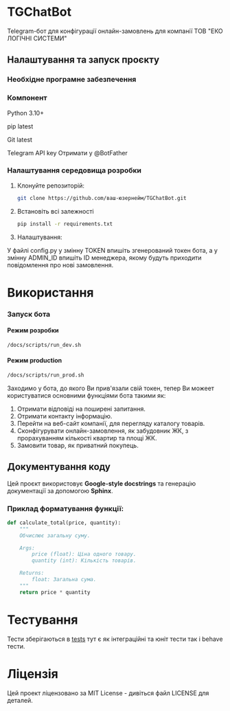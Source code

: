 # TGChatBot

Telegram-бот для конфігурації онлайн-замовлень для компанії ТОВ "ЕКО ЛОГІЧНІ СИСТЕМИ"

## Налаштування та запуск проєкту
### Необхідне програмне забезпечення

### Компонент
Python	3.10+

pip	latest

Git	latest

Telegram API key	Отримати у @BotFather

### Налаштування середовища розробки

1. Клонуйте репозиторій:
   ```bash
   git clone https://github.com/ваш-юзернейм/TGChatBot.git
2. Встановіть всі залежності
    ```bash
   pip install -r requirements.txt
3. Налаштування:

У файлі config.py у змінну TOKEN впишіть згенерований токен бота,
а у змінну ADMIN_ID впишіть ID менеджера, якому будуть приходити
повідомлення про нові замовлення.

# Використання
### Запуск бота

#### Режим розробки

```bash
/docs/scripts/run_dev.sh
```
#### Режим production
```bash
/docs/scripts/run_prod.sh
```
Заходимо у бота, до якого Ви прив'язали свій токен, тепер Ви можеет користуватися основними функціями бота такими як:
1. Отримати відповіді на поширені запитання.
2. Отримати контакту інформацію.
3. Перейти на веб-сайт компанії, для перегляду каталогу товарів.
3. Сконфігурувати онлайн-замовлення, як забудовник ЖК, з прорахуванням кількості квартир та площі ЖК.
4. Замовити товар, як приватний покупець.

## Документування коду

Цей проєкт використовує **Google-style docstrings** та генерацію документації за допомогою **Sphinx**.

### Приклад форматування функції:

```python
def calculate_total(price, quantity):
    """
    Обчислює загальну суму.

    Args:
        price (float): Ціна одного товару.
        quantity (int): Кількість товарів.

    Returns:
        float: Загальна сума.
    """
    return price * quantity
```
# Тестування
Тести зберігаються в [tests](tests) тут є як інтеграційні
та юніт тести так і behave тести.
# Ліцензія
Цей проект ліцензовано за MIT License - дивіться файл LICENSE для деталей.
